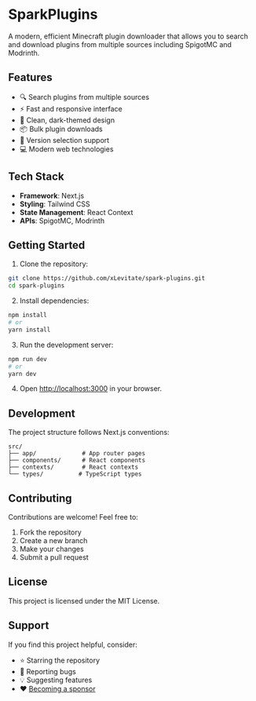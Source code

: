 # SparkPlugins

A modern, efficient Minecraft plugin downloader that allows you to search and download plugins from multiple sources including SpigotMC and Modrinth.

## Features

- 🔍 Search plugins from multiple sources
- ⚡ Fast and responsive interface
- 🌙 Clean, dark-themed design
- 📦 Bulk plugin downloads
- 🔄 Version selection support
- 💻 Modern web technologies

## Tech Stack

- **Framework**: Next.js
- **Styling**: Tailwind CSS
- **State Management**: React Context
- **APIs**: SpigotMC, Modrinth

## Getting Started

1. Clone the repository:
```bash
git clone https://github.com/xLevitate/spark-plugins.git
cd spark-plugins
```

2. Install dependencies:
```bash
npm install
# or
yarn install
```

3. Run the development server:
```bash
npm run dev
# or
yarn dev
```

4. Open [http://localhost:3000](http://localhost:3000) in your browser.

## Development

The project structure follows Next.js conventions:

```
src/
├── app/             # App router pages
├── components/      # React components
├── contexts/        # React contexts
└── types/          # TypeScript types
```

## Contributing

Contributions are welcome! Feel free to:

1. Fork the repository
2. Create a new branch
3. Make your changes
4. Submit a pull request

## License

This project is licensed under the MIT License.

## Support

If you find this project helpful, consider:
- ⭐ Starring the repository
- 🐛 Reporting bugs
- 💡 Suggesting features
- ❤️ [Becoming a sponsor](https://github.com/sponsors/xLevitate)
